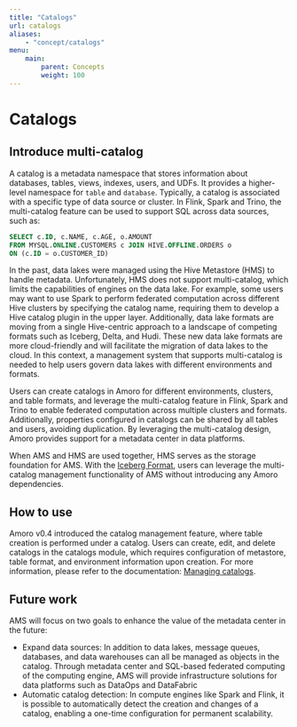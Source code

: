 ```yaml
---
title: "Catalogs"
url: catalogs
aliases:
    - "concept/catalogs"
menu:
    main:
        parent: Concepts
        weight: 100
---
```

# Catalogs

## Introduce multi-catalog

A catalog is a metadata namespace that stores information about databases, tables, views, indexes, users, and UDFs. It provides a higher-level
namespace for `table` and `database`. Typically, a catalog is associated with a specific type of data source or cluster. In Flink, Spark and Trino,
the multi-catalog feature can be used to support SQL across data sources, such as:

```SQL
SELECT c.ID, c.NAME, c.AGE, o.AMOUNT
FROM MYSQL.ONLINE.CUSTOMERS c JOIN HIVE.OFFLINE.ORDERS o
ON (c.ID = o.CUSTOMER_ID)
```

In the past, data lakes were managed using the Hive Metastore (HMS) to handle metadata. Unfortunately, HMS does not support multi-catalog, which
limits the capabilities of engines on the data lake. For example, some users may want to use Spark to perform federated computation across different
Hive clusters by specifying the catalog name, requiring them to develop a Hive catalog plugin in the upper layer. Additionally, data lake formats are
moving from a single Hive-centric approach to a landscape of competing formats such as Iceberg, Delta, and Hudi. These new data lake formats are more
cloud-friendly and will facilitate the migration of data lakes to the cloud. In this context, a management system that supports multi-catalog is
needed to help users govern data lakes with different environments and formats.

Users can create catalogs in Amoro for different environments, clusters, and table formats, and leverage the multi-catalog feature in Flink, Spark
and Trino to enable federated computation across multiple clusters and formats. Additionally, properties configured in catalogs can be shared by all
tables and users, avoiding duplication. By leveraging the multi-catalog design, Amoro provides support for a metadata center in data platforms.

When AMS and HMS are used together, HMS serves as the storage foundation for AMS. With the [Iceberg Format](../iceberg-format/), users can leverage the
multi-catalog management functionality of AMS without introducing any Amoro dependencies.

## How to use

Amoro v0.4 introduced the catalog management feature, where table creation is performed under a catalog. Users can create, edit, and delete catalogs
in the catalogs module, which requires configuration of metastore, table format, and environment information upon creation. For more information,
please refer to the documentation: [Managing catalogs](../managing-catalogs/).

## Future work

AMS will focus on two goals to enhance the value of the metadata center in the future:

- Expand data sources: In addition to data lakes, message queues, databases, and data warehouses can all be managed as objects in the catalog.
Through metadata center and SQL-based federated computing of the computing engine, AMS will provide infrastructure solutions for data platforms
such as DataOps and DataFabric
- Automatic catalog detection: In compute engines like Spark and Flink, it is possible to automatically detect the creation and changes of a
catalog, enabling a one-time configuration for permanent scalability.
  